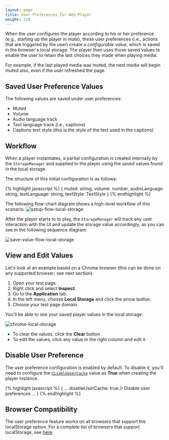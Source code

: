 ```yaml
---
layout: page
title: User Preferences for Web Player 
weight: 110
---
```


When the user configures the player according to his or her preference (e.g., starting up the player in mute), these user preferences (i.e., actions that are triggered by the user) create a _configurable value_, which is saved in the browser's local storage. The player then uses those saved values to enable the user to retain the last choices they made when playing media.

For example, if the last played media was muted, the next media will begin muted also, even if the user refreshed the page.

## Saved User Preference Values

The following values are saved under user preferences:

- Muted
- Volume
- Audio language track
- Text language track (i.e., captions)
- Captions text style (this is the style of the text used in the captions)

## Workflow

When a player instantiates, a partial configuration is created internally by the `StorageManager` and supplied to the player using the saved values found in the local storage.

The structure of this initial configuration is as follows:

{% highlight javascript %}
{
muted: string,
volume: number,
audioLanguage: string,
textLanguage: string,
textStyle: TextStyle
}
{% endhighlight %}

The following flow-chart diagram shows a high-level workflow of this scenario:
![setup-flow-local-storage](./setup-flow-local-storage.jpg)

After the player starts to to play, the `StorageManager` will track any user interaction with the UI and update the storage value accordingly, as you can see in the following sequence diagram:


![save-value-flow-local-storage](./save-value-flow-local-storage.png)

## View and Edit Values

Let's look at an example based on a Chrome browser (this can be done on any supported browser; see next section).

1.  Open your test page.
2.  Right click and select **Inspect**.
3.  Go to the **Application** tab.
4.  In the left menu, choose **Local Storage** and click the arrow button.
5.  Choose your test page domain.

You'll be able to see your saved player values in the local storage:


![chrome-local-storage](./chrome-local-storage.png)

- To clear the values, click the **Clear** button
- To edit the values, click any value in the right column and edit it.

## Disable User Preference

The user preference configuration is enabled by default. To disable it, you'll need to configure the [`disableUserCache`](https://developer.kaltura.com/player/web/configuration-web#configdisableusercache) value as **True** when creating the player instance.

{% highlight javascript %}
{
  ...
  disableUserCache: true // Disable user preferences
  ...
}
{% endhighlight %}

## Browser Compatibility

The user preference feature works on all browsers that support the localStorage option.
For a complete list of browsers that support localStorage, see [here](https://developer.mozilla.org/en-US/docs/Web/API/Window/localStorage).

